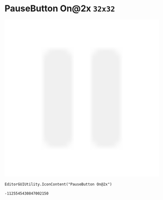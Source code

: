# PauseButton On@2x `32x32`
<img src="/img/PauseButton%20On@2x.png" width=512 height=512>

``` CSharp
EditorGUIUtility.IconContent("PauseButton On@2x")
```
```
-1125545430847002150
```
